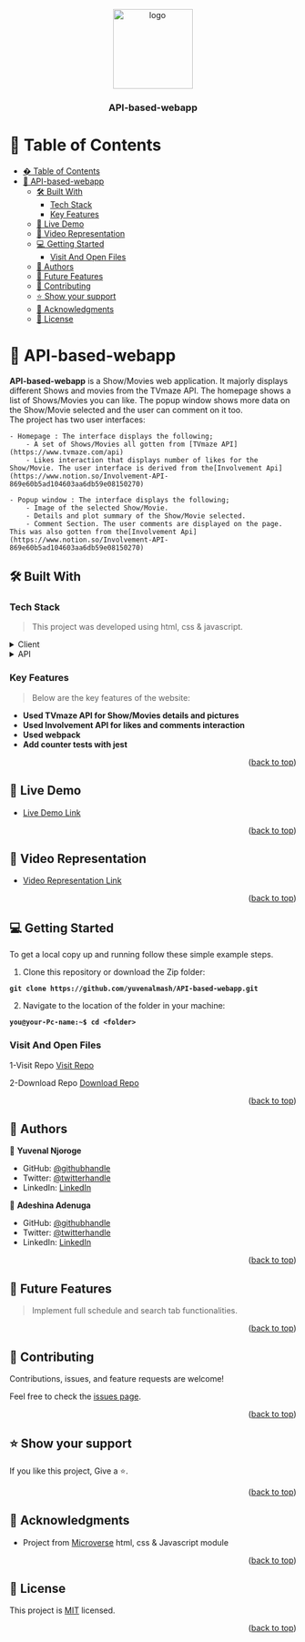 
<a name="readme-top"></a>
<div align="center">

  <img src="https://github.com/microverseinc/readme-template/blob/master/murple_logo.png" alt="logo" width="140"  height="auto" />
  <br/>

  <h3><b>API-based-webapp</b></h3>
</div>

# 📗 Table of Contents

- [� Table of Contents](#-table-of-contents)
- [📖 API-based-webapp ](#-api-based-webapp-)
  - [🛠 Built With ](#-built-with-)
    - [Tech Stack ](#tech-stack-)
    - [Key Features ](#key-features-)
  - [🚀 Live Demo ](#-live-demo-)
  - [🚀 Video Representation ](#-video-representation-)
  - [💻 Getting Started ](#-getting-started-)
    - [Visit And Open Files](#visit-and-open-files)
  - [👥 Authors ](#-authors-)
  - [🔭 Future Features ](#-future-features-)
  - [🤝 Contributing ](#-contributing-)
  - [⭐️ Show your support ](#️-show-your-support-)
  - [🙏 Acknowledgments ](#-acknowledgments-)
  - [📝 License ](#-license-)

# 📖 API-based-webapp <a name="about-project"></a>

**API-based-webapp** is a Show/Movies web application. It majorly displays different Shows and movies from the TVmaze API. The homepage shows a list of Shows/Movies you can like. The popup window shows more data on the Show/Movie selected and the user can comment on it too.<br>
The project has two user interfaces:

    - Homepage : The interface displays the following;
        - A set of Shows/Movies all gotten from [TVmaze API](https://www.tvmaze.com/api)
        - Likes interaction that displays number of likes for the Show/Movie. The user interface is derived from the[Involvement Api](https://www.notion.so/Involvement-API-869e60b5ad104603aa6db59e08150270)

    - Popup window : The interface displays the following;
        - Image of the selected Show/Movie.
        - Details and plot summary of the Show/Movie selected.
        - Comment Section. The user comments are displayed on the page. This was also gotten from the[Involvement Api](https://www.notion.so/Involvement-API-869e60b5ad104603aa6db59e08150270)

## 🛠 Built With <a name="built-with"></a>

### Tech Stack <a name="tech-stack"></a>

> This project was developed using html, css & javascript.
<details>
  <summary>Client</summary>
  <ul>
    <li><a href="https://html.com/">HTML</a></li>
    <li><a href="https://developer.mozilla.org/en-US/docs/Web/CSS">CSS</a></li>
    <li><a href="https://www.javascript.com/">JavaScript</a></li>
    <li><a href="https://webpack.js.org/">Webpack</a></li>
    <li><a href="https://jestjs.io/">Jest</a></li>   
  </ul> 
</details>
<details>
  <summary>API</summary>
  <ul>
    <li><a href="https://www.notion.so/Involvement-API-869e60b5ad104603aa6db59e08150270">Involvement API</a></li>
    <li><a href="https://www.tvmaze.com/api">TVmaze API</a></li>  
  </ul>
</details>

### Key Features <a name="key-features"></a>

> Below are the key features of the website:

- **Used TVmaze API for Show/Movies details and pictures**
- **Used Involvement API for likes and comments interaction**
- **Used webpack**
- **Add counter tests with jest**

<p align="right">(<a href="#readme-top">back to top</a>)</p>

## 🚀 Live Demo <a name="live-demo"></a>

- [Live Demo Link](https://yuvenalmash.github.io/API-based-webapp/dist/
)

<p align="right">(<a href="#readme-top">back to top</a>)</p>

## 🚀 Video Representation <a name="video-rep"></a>

- [Video Representation Link](https://drive.google.com/file/d/1OIBT3r2wCdjgWJ58tcUXIdAkCMSnopYg/view?usp=sharing)

<p align="right">(<a href="#readme-top">back to top</a>)</p>

## 💻 Getting Started <a name="getting-started"></a>

To get a local copy up and running follow these simple example steps.

1. Clone this repository or download the Zip folder:

**``git clone https://github.com/yuvenalmash/API-based-webapp.git``**

2. Navigate to the location of the folder in your machine:

**``you@your-Pc-name:~$ cd <folder>``**

### Visit And Open Files
1-Visit Repo
[Visit Repo](https://github.com/yuvenalmash/API-based-webapp)

2-Download Repo
[Download Repo](https://github.com/yuvenalmash/API-based-webapp/archive/refs/heads/main.zip)

<p align="right">(<a href="#readme-top">back to top</a>)</p>

## 👥 Authors <a name="authors"></a>

👤 **Yuvenal Njoroge**

- GitHub: [@githubhandle](https://github.com/yuvenalmash)
- Twitter: [@twitterhandle](https://twitter.com/_Juvenal_)
- LinkedIn: [LinkedIn](https://linkedin.com/in/yuvenal-njoroge)

👤 **Adeshina Adenuga**

- GitHub: [@githubhandle](https://github.com/nuga0909)
- Twitter: [@twitterhandle](https://twitter.com/nuga0909)
- LinkedIn: [LinkedIn](linkedin.com/in/adeshina-adenuga-282036171)

<p align="right">(<a href="#readme-top">back to top</a>)</p>

## 🔭 Future Features <a name="future-features"></a>

> Implement full schedule and search tab functionalities.

<p align="right">(<a href="#readme-top">back to top</a>)</p>

## 🤝 Contributing <a name="contributing"></a>

Contributions, issues, and feature requests are welcome!

Feel free to check the [issues page](https://github.com/yuvenalmash/API-based-webapp/issues).

<p align="right">(<a href="#readme-top">back to top</a>)</p>

## ⭐️ Show your support <a name="support"></a>

If you like this project, Give a ⭐️.

<p align="right">(<a href="#readme-top">back to top</a>)</p>

## 🙏 Acknowledgments <a name="acknowledgements"></a>

- Project from [Microverse](https://www.microverse.org/?grsf=i6yi2m) html, css & Javascript module

<p align="right">(<a href="#readme-top">back to top</a>)</p>

## 📝 License <a name="license"></a>

This project is [MIT](./LICENSE) licensed.

<p align="right">(<a href="#readme-top">back to top</a>)</p>
